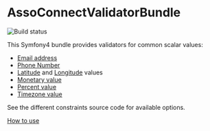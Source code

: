 # AssoConnectValidatorBundle

![Build status](https://travis-ci.org/assoconnect/validator-bundle.svg?branch=master)

This Symfony4 bundle provides validators for common scalar values:

- [Email address](/src/Validator/Constraints/EmailValidator.php)
- [Phone Number](/src/Validator/Constraints/PhoneValidator.php)
- [Latitude](/src/Validator/Constraints/LatitudeValidator.php) and [Longitude](/src/Validator/Constraints/LongitudeValidator.php) values
- [Monetary value](/src/Validator/Constraints/MoneyValidator.php)
- [Percent value](/src/Validator/Constraints/PercentValidator.php)
- [Timezone value](/src/Validator/Constraints/TimezoneValidator.php)

See the different constraints source code for available options.

[How to use](src/Resources/doc/index.md)
